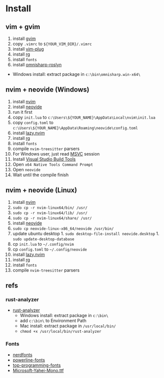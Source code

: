 # Install

## vim + gvim

1. install [gvim](https://www.vim.org/download.php)
1. copy `.vimrc` to `${YOUR_VIM_DIR}/.vimrc`
1. install [vim-plug](https://github.com/junegunn/vim-plug)
1. install [rg](https://github.com/BurntSushi/ripgrep)
1. install `fonts`
1. install [omnisharp-roslyn](https://github.com/OmniSharp/omnisharp-roslyn)
  - Windows install: extract package in `c:\bin\omnisharp.win-x64\`

## nvim + neovide (Windows)

1. install [nvim](https://neovim.io/)
1. install [neovide](https://neovide.dev/)
  1. run it first
1. copy `init.lua` to `c:\Users\${YOUR_NAME}\AppData\Local\nvim\init.lua`
1. copy `config.toml` to `c:\Users\${YOUR_NAME}\AppData\Roaming\neovide\config.toml`
1. install [lazy.nvim](https://github.com/folke/lazy.nvim)
1. install [rg](https://github.com/BurntSushi/ripgrep)
1. install `fonts`
1. compile `nvim-treesitter` parsers
  1. For Windows user, just read [MSVC](https://github.com/nvim-treesitter/nvim-treesitter/wiki/Windows-support#msvc) session
  1. Install [Visual Studio Build Tools](https://visualstudio.microsoft.com/zh-hans/downloads/?q=build+tools+for+visual+studio)
  1. Open `x64 Native Tools Command Prompt`
  1. Open `neovide`
  1. Wait until the compile finish

## nvim + neovide (Linux)

1. install [nvim](https://neovim.io/)
  1. `sudo cp -r nvim-linux64/bin/ /usr/`
  1. `sudo cp -r nvim-linux64/lib/ /usr/`
  1. `sudo cp -r nvim-linux64/share/ /usr/`
1. install [neovide](https://neovide.dev/)
  1. `sudo cp neovide-linux-x86_64/neovide /usr/bin/`
  1. update ubuntu desktop
    1. `sudo desktop-file-install neovide.desktop`
    1. `sudo update-desktop-database`
1. cp `init.lua` to `~/.config/nvim`
1. cp `config.toml` to `~/.config/neovide`
1. install [lazy.nvim](https://github.com/folke/lazy.nvim)
1. install [rg](https://github.com/BurntSushi/ripgrep)
1. install `fonts`
1. compile `nvim-treesitter` parsers

## refs

### rust-analyzer

- [rust-analyzer](https://github.com/rust-lang/rust-analyzer/releases)
  - Windows install: extract package in `c:\bin\`
  - add `c:\bin\` to Environment Path
  - Mac install: extract package in `/usr/local/bin/`
  - `chmod +x /usr/local/bin/rust-analyzer`

### Fonts

- [nerdfonts](https://www.nerdfonts.com/)
- [powerline-fonts](https://github.com/powerline/fonts)
- [top-programming-fonts](https://github.com/hbin/top-programming-fonts)
- [Microsoft-Yahei-Mono.ttf](https://github.com/whorusq/sublime-text-3/blob/master/fonts/Microsoft-Yahei-Mono.ttf)

